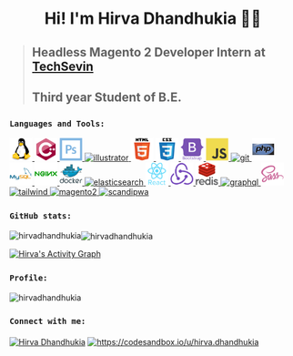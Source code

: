 <h1 align="center">Hi! I'm Hirva Dhandhukia 👩‍💻</h1>

<!-- <h2>Student, Web Developer, </h2>
<h2>I'm Intern at <a target="_blank" href="https://techsevin.com/">TechSevin</a></h2> -->

> <h2>Headless Magento 2 Developer Intern at <a target="_blank" href="https://techsevin.com/">TechSevin</a></h2>
> <h2>Third year Student of B.E.</h2>

### `Languages and Tools:`
<p align="left"> 
<!-- linux -->
<a href="https://www.linux.org/" target="_blank" rel="noreferrer"> <img src="https://raw.githubusercontent.com/devicons/devicon/master/icons/linux/linux-original.svg" alt="linux" width="40" height="40"/> </a> 
<!-- c++ -->
<a href="https://www.w3schools.com/cpp/" target="_blank" rel="noreferrer"> <img src="https://raw.githubusercontent.com/devicons/devicon/master/icons/cplusplus/cplusplus-original.svg" alt="cplusplus" width="40" height="40"/> </a> 
<!-- photoshop -->
<a href="https://www.photoshop.com/en" target="_blank" rel="noreferrer"> <img src="https://raw.githubusercontent.com/devicons/devicon/master/icons/photoshop/photoshop-line.svg" alt="photoshop" width="40" height="40"/> </a> 
<!-- illustrator -->
<a href="https://www.adobe.com/in/products/illustrator.html" target="_blank" rel="noreferrer"> <img src="https://www.vectorlogo.zone/logos/adobe_illustrator/adobe_illustrator-icon.svg" alt="illustrator" width="40" height="40"/> </a> 
<!-- html -->
<a href="https://www.w3.org/html/" target="_blank" rel="noreferrer"> <img src="https://raw.githubusercontent.com/devicons/devicon/master/icons/html5/html5-original-wordmark.svg" alt="html5" width="40" height="40"/> </a> 
<!-- css -->
<a href="https://www.w3schools.com/css/" target="_blank" rel="noreferrer"> <img src="https://raw.githubusercontent.com/devicons/devicon/master/icons/css3/css3-original-wordmark.svg" alt="css3" width="40" height="40"/> </a> 
<!-- bootstrap -->
<a href="https://getbootstrap.com" target="_blank" rel="noreferrer"> <img src="https://raw.githubusercontent.com/devicons/devicon/master/icons/bootstrap/bootstrap-plain-wordmark.svg" alt="bootstrap" width="40" height="40"/> </a> 
<!-- JS -->
<a href="https://developer.mozilla.org/en-US/docs/Web/JavaScript" target="_blank" rel="noreferrer"> <img src="https://raw.githubusercontent.com/devicons/devicon/master/icons/javascript/javascript-original.svg" alt="javascript" width="40" height="40"/> </a> 
<!-- git -->
<a href="https://git-scm.com/" target="_blank" rel="noreferrer"> <img src="https://www.vectorlogo.zone/logos/git-scm/git-scm-icon.svg" alt="git" width="40" height="40"/> </a> 
<!-- php -->
<a href="https://www.php.net" target="_blank" rel="noreferrer"> <img src="https://raw.githubusercontent.com/devicons/devicon/master/icons/php/php-original.svg" alt="php" width="40" height="40"/> </a> 
<!-- my-sql -->
<a href="https://www.mysql.com/" target="_blank" rel="noreferrer"> <img src="https://raw.githubusercontent.com/devicons/devicon/master/icons/mysql/mysql-original-wordmark.svg" alt="mysql" width="40" height="40"/> </a> 
<!-- nginx -->
<a href="https://www.nginx.com" target="_blank" rel="noreferrer"> <img src="https://raw.githubusercontent.com/devicons/devicon/master/icons/nginx/nginx-original.svg" alt="nginx" width="40" height="40"/> </a> 
<!-- docker -->
<a href="https://www.docker.com/" target="_blank" rel="noreferrer"> <img src="https://raw.githubusercontent.com/devicons/devicon/master/icons/docker/docker-original-wordmark.svg" alt="docker" width="40" height="40"/> </a> 
<!-- elasticsearch -->
<a href="https://www.elastic.co" target="_blank" rel="noreferrer"> <img src="https://www.vectorlogo.zone/logos/elastic/elastic-icon.svg" alt="elasticsearch" width="40" height="40"/> </a> 
<!-- reactjs -->
<a href="https://reactjs.org/" target="_blank" rel="noreferrer"> <img src="https://raw.githubusercontent.com/devicons/devicon/master/icons/react/react-original-wordmark.svg" alt="react" width="40" height="40"/> </a> 
<!-- redux -->
<a href="https://redux.js.org" target="_blank" rel="noreferrer"> <img src="https://raw.githubusercontent.com/devicons/devicon/master/icons/redux/redux-original.svg" alt="redux" width="40" height="40"/> </a>
<!-- redis -->
<a href="https://redis.io" target="_blank" rel="noreferrer"> <img src="https://raw.githubusercontent.com/devicons/devicon/master/icons/redis/redis-original-wordmark.svg" alt="redis" width="40" height="40"/> </a> 
<!-- vuejs -->
<!-- <a href="https://vuejs.org/" target="_blank" rel="noreferrer"> <img src="https://raw.githubusercontent.com/devicons/devicon/master/icons/vuejs/vuejs-original-wordmark.svg" alt="vuejs" width="40" height="40"/> </a>  -->
<!-- graphql -->
<a href="https://graphql.org" target="_blank" rel="noreferrer"> <img src="https://www.vectorlogo.zone/logos/graphql/graphql-icon.svg" alt="graphql" width="40" height="40"/> </a>
<!-- sass -->
<a href="https://sass-lang.com" target="_blank" rel="noreferrer"> <img src="https://raw.githubusercontent.com/devicons/devicon/master/icons/sass/sass-original.svg" alt="sass" width="40" height="40"/> </a> 
<!-- tailwind -->
<a href="https://tailwindcss.com/" target="_blank" rel="noreferrer"> <img src="https://www.vectorlogo.zone/logos/tailwindcss/tailwindcss-icon.svg" alt="tailwind" width="40" height="40"/> </a> 
<!-- magento -->
<a  href="https://scandipwa.com/"  target="_blank" rel="noreferrer"> <img src="https://static.javatpoint.com/tutorial/magento2/images/magento2.png"  alt="magento2" width="40" height="40"/>  </a>
<!-- scandipwa -->
<a  href="https://scandipwa.com/"  target="_blank" rel="noreferrer"> <img src="https://scandipwa.com/media/logo/stores/3/ScandiPWA-logo.png"  alt="scandipwa" width="95" height="40"/>  </a>

<!-- graphql -->
<!-- <a href="https://redis.io" target="_blank" rel="noreferrer"> <img src="https://raw.githubusercontent.com/devicons/devicon/master/icons/graphql/graphql-original-wordmark.svg" alt="graphql" width="40" height="40"/> </a>  -->
</p>

### `GitHub stats:`
<p><img align="left" src="https://github-readme-stats.vercel.app/api/top-langs?username=hirvaDhandhukia&show_icons=true&theme=dark&locale=en&layout=compact" alt="hirvadhandhukia" /></p>
<!-- <p>&nbsp;<img align="center" src="https://github-readme-stats.vercel.app/api?username=hirvadhandhukia&show_icons=true&theme=react&locale=en" alt="hirvadhandhukia" /></p> -->
<p><img align="center" src="https://github-readme-streak-stats.herokuapp.com/?user=hirvaDhandhukia&theme=dark" alt="hirvadhandhukia" /></p>
<a href="https://github.com/hirvaDhandhukia/github-readme-activity-graph"><img alt="Hirva's Activity Graph" src="https://activity-graph.herokuapp.com/graph?username=hirvaDhandhukia&bg_color=0D1117&color=5BCDEC&line=5BCDEC&point=FFFFFF&hide_border=true" /></a>
<!-- <br/> -->


### `Profile:`
<p align="left"> <img src="https://komarev.com/ghpvc/?username=hirvaDhandhukia&label=Profile%20views&color=dc143c&style=flat" alt="hirvadhandhukia" /> </p>

 
### `Connect with me:`
<p align="left">
<a href="https://www.linkedin.com/in/hirva-dhandhukia-9415231a0/" target="a _blank"><img align="center" src="https://raw.githubusercontent.com/rahuldkjain/github-profile-readme-generator/master/src/images/icons/Social/linked-in-alt.svg" alt="Hirva Dhandhukia" height="30" width="40" /></a>
<a href="https://codesandbox.com/https://codesandbox.io/u/hirva.dhandhukia" target="blank"><img align="center" src="https://raw.githubusercontent.com/rahuldkjain/github-profile-readme-generator/master/src/images/icons/Social/codesandbox.svg" alt="https://codesandbox.io/u/hirva.dhandhukia" height="30" width="40" /></a>
</p>
<!-- #DC143C -->
